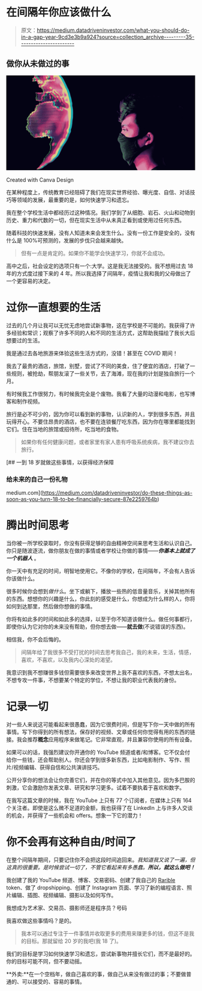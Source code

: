 # 在间隔年你应该做什么

> 原文：<https://medium.datadriveninvestor.com/what-you-should-do-in-a-gap-year-9cd3e3b9a924?source=collection_archive---------35----------------------->

## 做你从未做过的事

![](img/6bf0abfc05af63bc0a2e098d8a862f4f.png)

Created with Canva Design

在某种程度上，传统教育已经阻碍了我们在现实世界经验、曝光度、自信、对话技巧等领域的发展，最重要的是，如何快速学习和遗忘。

我在整个学校生活中都经历过这种情况。我们学到了从细胞、岩石、火山和动物到历史、重力和代数的一切，但在现实生活中从未真正看到或使用过任何东西。

随着科技的快速发展，没有人知道未来会发生什么。没有一份工作是安全的，没有什么是 100%可预测的，发展的步伐只会越来越快。

> 但有一点是肯定的。如果你不能学会快速学习，你就不会成功。

高中之后，社会设定的选项只有一个:大学。这是我无法接受的。我不想用过去 18 年的方式度过接下来的 4 年。所以我选择了间隔年，疫情让我和我的父母做出了一个更容易的决定。

# 过你一直想要的生活

过去的几个月让我可以无忧无虑地尝试新事物，这在学校是不可能的。我获得了许多经验和常识；观察了许多不同的人和不同的生活方式，这帮助我描绘了我长大后想要过的生活。

我是通过去各地旅游来体验这些生活方式的，没错！甚至在 COVID 期间！

我去了最贵的酒店，旅馆，别墅，尝试了不同的美食，住了便宜的酒店，打破了一些规则，被抢劫，帮朋友滚了一些关节，去了海滩，现在我的计划是独自旅行一个月。

有时候我工作很努力，有时候我完全是个废物。我看了大量的动漫和电影，也写博客和制作视频。

旅行是必不可少的，因为你可以看到新的事物，认识新的人，学到很多东西，并且玩得开心。不要住昂贵的酒店，也不要在连锁餐厅吃东西，因为你在哪里都能找到它们。住在当地的旅馆或招待所，吃当地的食物。

> 如果你有任何健康问题，或者家里有家人患有呼吸系统疾病，我不建议你去旅行。

[](https://medium.com/datadriveninvestor/do-these-things-as-soon-as-you-turn-18-to-be-financially-secure-87e2259764b) [## 一到 18 岁就做这些事情，以获得经济保障

### 给未来的自己一份礼物

medium.com](https://medium.com/datadriveninvestor/do-these-things-as-soon-as-you-turn-18-to-be-financially-secure-87e2259764b) 

# 腾出时间思考

当你被一所学校录取时，你没有获得足够的自由精神空间来思考生活和认识自己。你只是随波逐流，做你朋友在做的事情或者学校让你做的事情——***你基本上就成了一个机器人*** 。

你一天中有充足的时间，明智地使用它。不像你的学校，在间隔年，不会有人告诉你该做什么。

很多时候你会想到*做什么*。坐下或躺下，播放一些热的低音量音乐，关掉其他所有的东西。想想你的兴趣是什么，你此刻的感受是什么，你想成为什么样的人，你将如何到达那里，然后做你想做的事情。

你将有如此多的时间和如此多的选择，以至于你不知道该做什么。做任何事都行，即使你认为它对你的未来没有帮助，但你想去做——**就去做**(不说错误的东西)。

相信我，你不会后悔的。

> 间隔年给了我很多不受打扰的时间去思考我自己，我的未来，生活，情感，喜欢，不喜欢，以及我内心深处的渴望。

我意识到我不想赚很多钱但需要很多来改变世界上我不喜欢的东西，不想太出名，不想专攻一件事，不想要某个特定的学位，不想让我的职业代表我的身份。

# 记录一切

对一些人来说这可能看起来很愚蠢，因为它很费时间，但是写下你一天中做的所有事情。写下你得到的所有想法，保存好的视频、文章或任何你觉得有用的东西的链接。我会推荐**概念**应用程序来做笔记。它非常直观，并且兼容你使用的所有设备。

如果可以的话，我强烈建议你开通你的 YouTube 频道或者/和博客。它不仅会付给你一些钱，还会帮助别人。你还会学到很多新东西，比如电影制作、写作、照片/视频编辑、获得自信和公共演讲技巧。

公开分享你的想法会让你完善它们，并在你的等式中加入其他意见。因为多巴胺的刺激，它会激励你发表文章、研究和学习更多。试着不要执着于喜欢和数字。

在我写这篇文章的时候，我在 YouTube 上只有 77 个订阅者，在媒体上只有 164 个关注者。即使是这么微不足道的金额，我也获得了在 LinkedIn 上与许多人交谈的机会，并获得了一些机会和 offers。想象一下它的潜力！

# 你不会再有这种自由/时间了

在整个间隔年期间，只要记住你不会把这段时间追回来。*我知道我又说了一遍，但这真的很重要。是时候尝试一切了，不管它看起来有多愚蠢。**所以，就这么做吧！***

我创建了我的 YouTube 频道、博客、交易密码、创建了我自己的 [Rarible](https://app.rarible.com/token/0xd07dc4262bcdbf85190c01c996b4c06a461d2430:99435:0x678e06e78b65f5f61d715b9619f2f8f1da62b711) token、做了 dropshipping、创建了 Instagram 页面、学习了新的编程语言、照片编辑、插图、视频编辑、摄影以及如何写作。

我想成为艺术家、交易员、摄影师还是程序员？号码

我喜欢做这些事情吗？是的。

> 我本可以通过专注于一件事情并收取更多的费用来赚更多的钱，但这不是我的目标。那就留给 20 岁的我吧(我 18 了)。

我们的目标是学习如何快速学习和遗忘，尝试新事物并擅长它们，而不是最好的。你的目标可能不同，但不要动摇。

**外卖:**在一个空档年，做自己喜欢的事，做自己从来没有做过的事；不要做普通的、可以接受的、容易的事情。